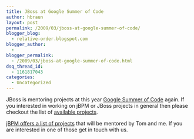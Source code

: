 ```yaml
---
title: JBoss at Google Summer of Code
author: hbraun
layout: post
permalink: /2009/03/jboss-at-google-summer-of-code/
blogger_blog:
  - relative-order.blogspot.com
blogger_author:
  - 
blogger_permalink:
  - /2009/03/jboss-at-google-summer-of-code.html
dsq_thread_id:
  - 1161817043
categories:
  - Uncategorized
---
```

JBoss is mentoring projects at this year [Google Summer of Code][1] again. If you interested in working on jBPM or JBoss projects in general then please checkout the list of [available projects][2]. 

[jBPM offers a list of projects][3] that will be mentored by Tom and me. If you are interested in one of those get in touch with us.

 [1]: http://socghop.appspot.com/org/show/google/gsoc2009/redhat
 [2]: http://www.jboss.org/community/docs/DOC-13401
 [3]: http://www.jboss.org/community/docs/DOC-13299
